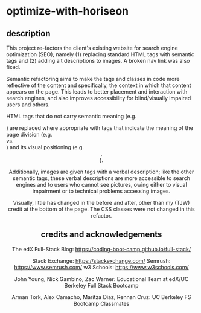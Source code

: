 # optimize-with-horiseon

## description

This project re-factors the client's existing website for search engine optimization (SEO), namely (1) replacing standard HTML tags with semantic tags and (2) adding alt descriptions to images. A broken nav link was also fixed.

Semantic refactoring aims to make the tags and classes in code more reflective of the content
and specifically, the context in which that content appears on the page. This leads to better placement and interaction with search engines, and also improves accessibility for blind/visually impaired users and others.

HTML tags that do not carry semantic meaning (e.g. <div>) are replaced where appropriate with tags that indicate the meaning of the page division (e.g. <main> vs. <aside>) and its visual positioning (e.g. <header>, <footer>).

Additionally, images are given <alt> tags with a verbal description; like the other semantic tags, these verbal descriptions are more accessible to search engines and to users who cannot see pictures, owing either to visual impairment or to technical problems accessing images.

Visually, little has changed in the before and after, other than my (TJW) credit at the bottom of the page. The CSS classes were not changed in this refactor.

## credits and acknowledgements

The edX Full-Stack Blog: https://coding-boot-camp.github.io/full-stack/

Stack Exchange: https://stackexchange.com/
Semrush: https://www.semrush.com/
w3 Schools: https://www.w3schools.com/

John Young, Nick Gambino, Zac Warner:
Educational Team at edX/UC Berkeley Full Stack Bootcamp

Arman Tork, Alex Camacho, Maritza Diaz, Rennan Cruz:
UC Berkeley FS Bootcamp Classmates
